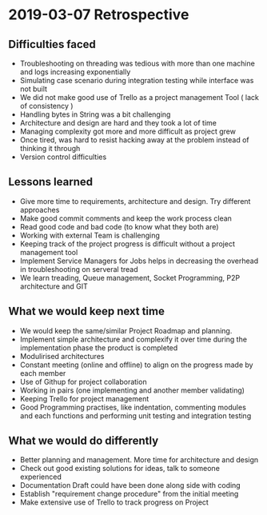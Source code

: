 # 2019-03-07 Retrospective

## Difficulties faced

* Troubleshooting on threading was tedious with more than one machine and logs increasing exponentially 
* Simulating case scenario during integration testing while interface was not built 
* We did not make good use of Trello as a project management Tool ( lack of consistency )
* Handling bytes in String was a bit challenging
* Architecture and design are hard and they took a lot of time
* Managing complexity got more and more difficult as project grew
* Once tired, was hard to resist hacking away at the problem instead of thinking it through
* Version control difficulties

## Lessons learned

* Give more time to requirements, architecture and design. Try different approaches
* Make good commit comments and keep the work process clean
* Read good code and bad code (to know what they both are)
* Working with external Team is challenging 
* Keeping track of the project progress is difficult without a project management tool  
* Implement Service Managers for Jobs helps in decreasing the overhead in troubleshooting on serveral tread
* We learn treading, Queue management, Socket Programming, P2P architecture and GIT

## What we would keep next time

* We would keep the same/similar Project Roadmap and planning. 
* Implement simple architecture and complexify  it over time  during the  implementation phase the product is completed  
* Modulirised architectures
* Constant meeting (online and offline) to align on the progress made by each member 
* Use of Githup for project collaboration 
* Working in pairs (one implementing  and another member validating)
* Keeping Trello for project management 
* Good Programming practises, like indentation, commenting modules and each functions and performing unit testing and integration testing

## What we would do differently

* Better planning and management. More time for architecture and design
* Check out good existing solutions for ideas, talk to someone experienced
* Documentation Draft could have been done along side with coding 
* Establish  "requirement change procedure"  from the initial meeting 
* Make extensive use of Trello to track progress on Project 

